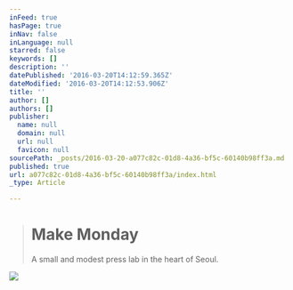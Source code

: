 ```yaml
---
inFeed: true
hasPage: true
inNav: false
inLanguage: null
starred: false
keywords: []
description: ''
datePublished: '2016-03-20T14:12:59.365Z'
dateModified: '2016-03-20T14:12:53.906Z'
title: ''
author: []
authors: []
publisher:
  name: null
  domain: null
  url: null
  favicon: null
sourcePath: _posts/2016-03-20-a077c82c-01d8-4a36-bf5c-60140b98ff3a.md
published: true
url: a077c82c-01d8-4a36-bf5c-60140b98ff3a/index.html
_type: Article

---
```

> # Make Monday
> 
> A small and modest press lab in the heart of Seoul.
> 
> 

![](https://the-grid-user-content.s3-us-west-2.amazonaws.com/5f48f98e-af83-433d-9aa8-e019a1422337.jpg)